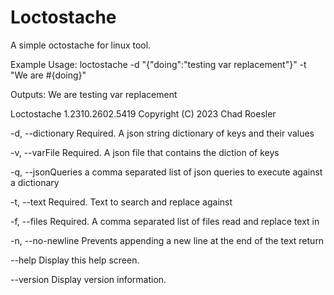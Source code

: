 # Loctostache

A simple octostache for linux tool.

Example Usage:
loctostache -d "{\"doing\":\"testing var replacement\"}" -t "We are #{doing}"

Outputs: 
We are testing var replacement





Loctostache 1.2310.2602.5419
Copyright (C) 2023 Chad Roesler

  -d, --dictionary     Required. A json string dictionary of keys and their values

  -v, --varFile        Required. A json file that contains the diction of keys

  -q, --jsonQueries    a comma separated list of json queries to execute against a dictionary

  -t, --text           Required. Text to search and replace against

  -f, --files          Required. A comma separated list of files read and replace text in

  -n, --no-newline     Prevents appending a new line at the end of the text return

  --help               Display this help screen.

  --version            Display version information.